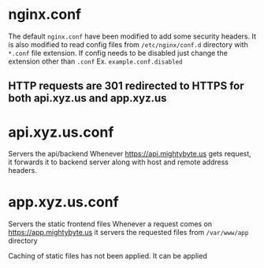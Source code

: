 # nginx.conf 
The default `nginx.conf` have been modified to add some security headers.
It is also modified to read config files from `/etc/nginx/conf.d` directory with `*.conf` file extension. 
If config needs to be disabled just change the extension other than `.conf` Ex. `example.conf.disabled`


## HTTP requests are 301 redirected to HTTPS for both  api.xyz.us and app.xyz.us

# api.xyz.us.conf
Servers the api/backend 
Whenever https://api.mightybyte.us gets request, it forwards it to backend server along with host and remote address headers.

# app.xyz.us.conf
Servers the static frontend files 
Whenever a request comes on https://app.mightybyte.us it servers the requested files from `/var/www/app` directory 

Caching of static files has not been applied. It can be applied 